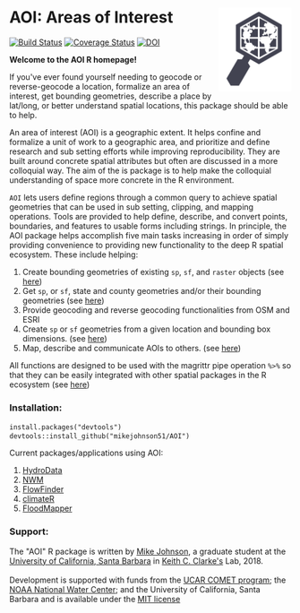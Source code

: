 # AOI: Areas of Interest <img src="man/figures/logo.png" width=130 height = 150 align="right" />

[![Build Status][image-1]][1] 
[![Coverage Status](https://img.shields.io/coveralls/mikejohnson51/AOI.svg)](https://coveralls.io/r/mikejohnson51/AOI?branch=master)
[![DOI][image-3]][3]


**Welcome to the AOI R homepage!** <br>

If you've ever found yourself needing to geocode or reverse-geocode a location, formalize an area of interest, get bounding geometries, describe a place by lat/long, or better understand spatial locations, this package should be able to help. 

An area of interest (AOI) is a geographic extent. It helps confine and formalize a unit of work to a geographic area, and prioritize and define research and sub setting efforts while improving reproducibility. They are built around concrete spatial attributes but often are discussed in a more colloquial way. The aim of the is package is to help make the colloquial understanding of space more concrete in the R environment.

`AOI` lets users define regions through a common query to achieve spatial geometries that can be used in sub setting, clipping, and mapping operations. Tools are provided to help define, describe, and convert points, boundaries, and features to usable forms including strings. In principle, the AOI package helps accomplish five main tasks increasing in order of simply providing convenience to providing new functionality to the deep R spatial ecosystem. These include helping:

1. Create bounding geometries of existing `sp`, `sf`, and `raster` objects (see [here][4])
2. Get `sp`, or `sf`, state and county geometries and/or their bounding geometries (see [here][5])
3. Provide geocoding and reverse geocoding functionalities from OSM and ESRI
4. Create `sp` or `sf` geometries from a given location and bounding box dimensions. (see [here][6])
5. Map, describe and communicate AOIs to others. (see [here][7])

All functions are designed to be used with the magrittr pipe operation `%>%` so that they can be easily integrated with other spatial packages in the R ecosystem (see [here][8])

### Installation:

	install.packages("devtools")
	devtools::install_github("mikejohnson51/AOI")

Current packages/applications using AOI:

1. [HydroData][9]
2. [NWM][10]
3. [FlowFinder][11]
4. [climateR][18]
5. [FloodMapper][19]

### Support:

The "AOI" R package is written by [Mike Johnson][12], a graduate student at the [University of California, Santa Barbara][13] in [Keith C. Clarke's][14] Lab, 2018. <br><br>
Development is supported with funds from the [UCAR COMET program][15]; the [NOAA National Water Center][16]; and the University of California, Santa Barbara and is available under the [MIT license][17]

[1]:	https://travis-ci.org/mikejohnson51/AOI
[2]:	https://coveralls.io/github/mikejohnson51/AOI?branch=master
[3]:	https://zenodo.org/badge/latestdoi/139353238
[4]:	./articles/clipAreas.html
[5]:	./articles/stateCounty.html
[6]:	./articles/clipAreas.html
[7]:	./articles/tools.html
[8]:	./articles/useCases.html
[9]:	https://github.com/mikejohnson51/HydroData
[10]:	https://github.com/mikejohnson51/NWM
[11]:	https://github.com/mikejohnson51/FlowFinder
[12]:	https://mikejohnson51.github.io
[13]:	https://geog.ucsb.edu
[14]:	http://www.geog.ucsb.edu/~kclarke/
[15]:	http://www.comet.ucar.edu
[16]:	http://water.noaa.gov
[17]:	https://opensource.org/licenses/MIT
[18]:   https://github.com/mikejohnson51/climateR
[19]:   https://github.com/mikejohnson51/LivingFlood

[image-1]:	https://travis-ci.org/mikejohnson51/AOI.svg?branch=master
[image-2]:	https://img.shields.io/coveralls/github/mikejohnson51/AOI.svg
[image-3]:	https://zenodo.org/badge/139353238.svg
